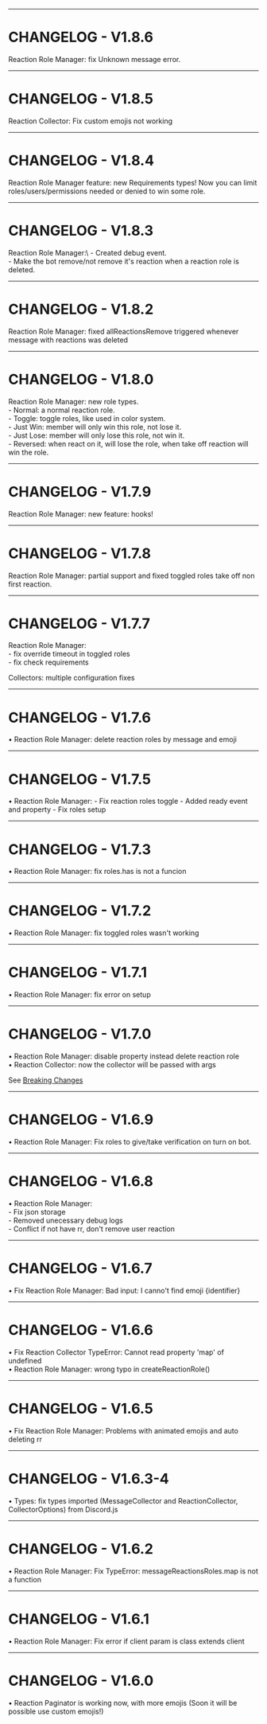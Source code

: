
---
# CHANGELOG - V1.8.6

Reaction Role Manager: fix Unknown message error.

---
# CHANGELOG - V1.8.5

Reaction Collector: Fix custom emojis not working

---
# CHANGELOG - V1.8.4

Reaction Role Manager feature: new Requirements types! Now you can limit roles/users/permissions needed or denied to win some role.

---
# CHANGELOG - V1.8.3

Reaction Role Manager:\ 
    - Created debug event.\
    - Make the bot remove/not remove it's reaction when a reaction role is deleted.

---
# CHANGELOG - V1.8.2

Reaction Role Manager: fixed allReactionsRemove triggered whenever message with reactions was deleted

---
# CHANGELOG - V1.8.0

Reaction Role Manager: new role types.\
    - Normal: a normal reaction role.\
    - Toggle: toggle roles, like used in color system.\
    - Just Win: member will only win this role, not lose it.\
    - Just Lose: member will only lose this role, not win it.\
    - Reversed: when react on it, will lose the role, when take off reaction will win the role.

---
# CHANGELOG - V1.7.9

Reaction Role Manager: new feature: hooks!

---
# CHANGELOG - V1.7.8

Reaction Role Manager: partial support and fixed toggled roles take off non first reaction.

---
# CHANGELOG - V1.7.7

Reaction Role Manager:\
    - fix override timeout in toggled roles\
    - fix check requirements

Collectors: multiple configuration fixes

---
# CHANGELOG - V1.7.6

• Reaction Role Manager: delete reaction roles by message and emoji

---
# CHANGELOG - V1.7.5

• Reaction Role Manager: 
    - Fix reaction roles toggle
    - Added ready event and property
    - Fix roles setup

---
# CHANGELOG - V1.7.3

• Reaction Role Manager: fix roles.has is not a funcion

---
# CHANGELOG - V1.7.2

• Reaction Role Manager: fix toggled roles wasn't working

---
# CHANGELOG - V1.7.1

• Reaction Role Manager: fix error on setup

---
# CHANGELOG - V1.7.0

• Reaction Role Manager: disable property instead delete reaction role\
• Reaction Collector: now the collector will be passed with args

See [Breaking Changes](./BREAKING_CHANGES.md)

---
# CHANGELOG - V1.6.9

• Reaction Role Manager: Fix roles to give/take verification on turn on bot.

---
# CHANGELOG - V1.6.8

• Reaction Role Manager:\
    - Fix json storage\
    - Removed unecessary debug logs\
    - Conflict if not have rr, don't remove user reaction

---
# CHANGELOG - V1.6.7

• Fix Reaction Role Manager: Bad input: I canno't find emoji {identifier}

---
# CHANGELOG - V1.6.6

• Fix Reaction Collector TypeError: Cannot read property 'map' of undefined\
• Reaction Role Manager: wrong typo in createReactionRole()

---
# CHANGELOG - V1.6.5

• Fix Reaction Role Manager: Problems with animated emojis and auto deleting rr

---
# CHANGELOG - V1.6.3-4

• Types: fix types imported (MessageCollector and ReactionCollector, CollectorOptions) from Discord.js

---
# CHANGELOG - V1.6.2

• Reaction Role Manager: Fix TypeError: messageReactionsRoles.map is not a function

---
# CHANGELOG - V1.6.1

• Reaction Role Manager: Fix error if client param is class extends client

---
# CHANGELOG - V1.6.0

• Reaction Paginator is working now, with more emojis (Soon it will be possible use custom emojis!)
